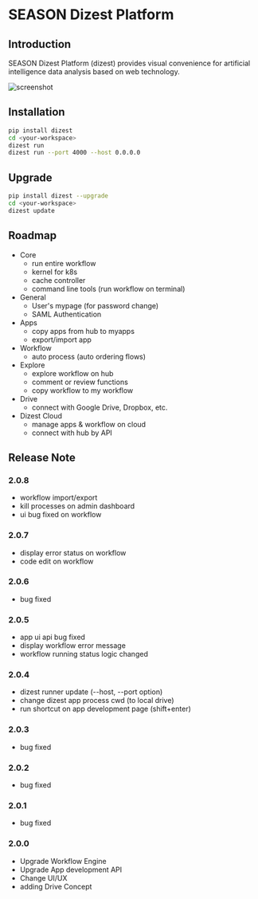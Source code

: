 # SEASON Dizest Platform

## Introduction

SEASON Dizest Platform (dizest) provides visual convenience for artificial intelligence data analysis based on web technology.

![screenshot](./screenshots/dizest.gif)

## Installation

```bash
pip install dizest
cd <your-workspace>
dizest run
dizest run --port 4000 --host 0.0.0.0
```

## Upgrade

```bash
pip install dizest --upgrade
cd <your-workspace>
dizest update
```

## Roadmap

- Core
    - run entire workflow
    - kernel for k8s
    - cache controller
    - command line tools (run workflow on terminal)
- General
    - User's mypage (for password change)
    - SAML Authentication
- Apps
    - copy apps from hub to myapps
    - export/import app
- Workflow
    - auto process (auto ordering flows)
- Explore
    - explore workflow on hub
    - comment or review functions
    - copy workflow to my workflow
- Drive
    - connect with Google Drive, Dropbox, etc.
- Dizest Cloud
    - manage apps & workflow on cloud
    - connect with hub by API

## Release Note

### 2.0.8
- workflow import/export
- kill processes on admin dashboard
- ui bug fixed on workflow

### 2.0.7
- display error status on workflow
- code edit on workflow

### 2.0.6
- bug fixed

### 2.0.5
- app ui api bug fixed
- display workflow error message
- workflow running status logic changed

### 2.0.4
- dizest runner update (--host, --port option)
- change dizest app process cwd (to local drive)
- run shortcut on app development page (shift+enter)

### 2.0.3
- bug fixed

### 2.0.2
- bug fixed

### 2.0.1
- bug fixed

### 2.0.0
- Upgrade Workflow Engine
- Upgrade App development API
- Change UI/UX
- adding Drive Concept